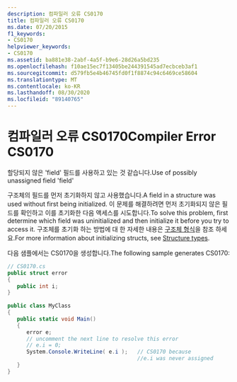 ```yaml
---
description: 컴파일러 오류 CS0170
title: 컴파일러 오류 CS0170
ms.date: 07/20/2015
f1_keywords:
- CS0170
helpviewer_keywords:
- CS0170
ms.assetid: ba881e38-2abf-4a5f-b9e6-28d26a5bd235
ms.openlocfilehash: f10ae15ec7f13405be244391545ad7ecbceb3af1
ms.sourcegitcommit: d579fb5e4b46745fd0f1f8874c94c6469ce58604
ms.translationtype: MT
ms.contentlocale: ko-KR
ms.lasthandoff: 08/30/2020
ms.locfileid: "89140765"
---
```

# <a name="compiler-error-cs0170"></a><span data-ttu-id="5944f-103">컴파일러 오류 CS0170</span><span class="sxs-lookup"><span data-stu-id="5944f-103">Compiler Error CS0170</span></span>
<span data-ttu-id="5944f-104">할당되지 않은 'field' 필드를 사용하고 있는 것 같습니다.</span><span class="sxs-lookup"><span data-stu-id="5944f-104">Use of possibly unassigned field 'field'</span></span>  
  
 <span data-ttu-id="5944f-105">구조체의 필드를 먼저 초기화하지 않고 사용했습니다.</span><span class="sxs-lookup"><span data-stu-id="5944f-105">A field in a structure was used without first being initialized.</span></span> <span data-ttu-id="5944f-106">이 문제를 해결하려면 먼저 초기화되지 않은 필드를 확인하고 이를 초기화한 다음 액세스를 시도합니다.</span><span class="sxs-lookup"><span data-stu-id="5944f-106">To solve this problem, first determine which field was uninitialized and then initialize it before you try to access it.</span></span> <span data-ttu-id="5944f-107">구조체를 초기화 하는 방법에 대 한 자세한 내용은 [구조체 형식](../language-reference/builtin-types/struct.md)을 참조 하세요.</span><span class="sxs-lookup"><span data-stu-id="5944f-107">For more information about initializing structs, see [Structure types](../language-reference/builtin-types/struct.md).</span></span>
  
 <span data-ttu-id="5944f-108">다음 샘플에서는 CS0170을 생성합니다.</span><span class="sxs-lookup"><span data-stu-id="5944f-108">The following sample generates CS0170:</span></span>  
  
```csharp  
// CS0170.cs  
public struct error  
{  
   public int i;  
}  
  
public class MyClass  
{  
   public static void Main()  
   {  
      error e;  
      // uncomment the next line to resolve this error  
      // e.i = 0;  
      System.Console.WriteLine( e.i );   // CS0170 because
                                         //e.i was never assigned  
   }  
}  
```
